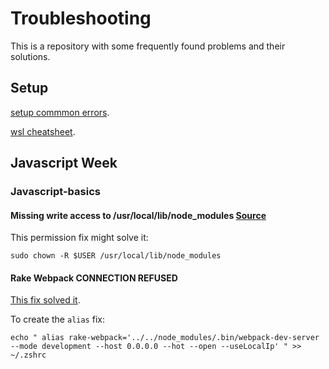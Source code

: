 # Troubleshooting
This is a repository with some frequently found problems and their solutions.

## Setup

[setup commmon errors](https://www.notion.so/Setup-Common-Errors-f09ad57cc4ae4a9a966b63dbf4e5620d).

[wsl cheatsheet](https://github.com/lewagon/setup/blob/master/wsl_cheatsheet.md).

## Javascript Week

### Javascript-basics

#### Missing write access to /usr/local/lib/node_modules [Source](https://flaviocopes.com/npm-fix-missing-write-access-error/)

This permission fix might solve it:

`sudo chown -R $USER /usr/local/lib/node_modules`

#### Rake Webpack CONNECTION REFUSED
[This fix solved it](https://github.com/webpack/webpack-dev-server/issues/1347).

To create the `alias` fix:

`echo " alias rake-webpack='../../node_modules/.bin/webpack-dev-server --mode development --host 0.0.0.0 --hot --open --useLocalIp' " >> ~/.zshrc`
